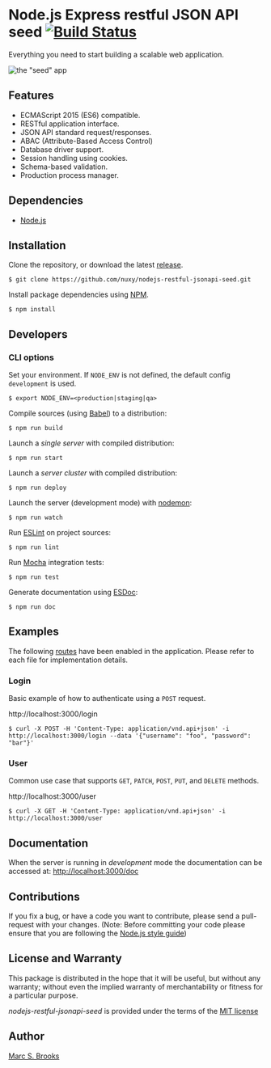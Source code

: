 # Node.js Express restful JSON API seed [![Build Status](https://travis-ci.org/nuxy/nodejs-restful-jsonapi-seed.svg?branch=master)](https://travis-ci.org/nuxy/nodejs-restful-jsonapi-seed)

Everything you need to start building a scalable web application.

![the "seed" app](https://raw.githubusercontent.com/nuxy/nodejs-restful-jsonapi-seed/master/package.png)

## Features

- ECMAScript 2015 (ES6) compatible.
- RESTful application interface.
- JSON API standard request/responses.
- ABAC (Attribute-Based Access Control)
- Database driver support.
- Session handling using cookies.
- Schema-based validation.
- Production process manager.

## Dependencies

- [Node.js](https://nodejs.org)

## Installation

Clone the repository, or download the latest [release](https://github.com/nuxy/nodejs-restful-jsonapi-seed/releases).

    $ git clone https://github.com/nuxy/nodejs-restful-jsonapi-seed.git

Install package dependencies using [NPM](https://npmjs.com).

    $ npm install

## Developers

### CLI options

Set your environment. If `NODE_ENV` is not defined, the default config `development` is used.

    $ export NODE_ENV=<production|staging|qa>

Compile sources (using [Babel](https://babeljs.io)) to a distribution:

    $ npm run build

Launch a _single server_ with compiled distribution:

    $ npm run start

Launch a _server cluster_ with compiled distribution:

    $ npm run deploy

Launch the server (development mode) with [nodemon](https://nodemon.io):

    $ npm run watch

Run [ESLint](https://eslint.org/) on project sources:

    $ npm run lint

Run [Mocha](https://mochajs.org) integration tests:

    $ npm run test

Generate documentation using [ESDoc](https://esdoc.org):

    $ npm run doc

## Examples

The following [routes](src/routes/examples) have been enabled in the application.  Please refer to each file for implementation details.

### Login

Basic example of how to authenticate using a `POST` request.

http://localhost:3000/login

    $ curl -X POST -H 'Content-Type: application/vnd.api+json' -i http://localhost:3000/login --data '{"username": "foo", "password": "bar"}'

### User

Common use case that supports `GET`, `PATCH`, `POST`, `PUT`, and `DELETE` methods.

http://localhost:3000/user

    $ curl -X GET -H 'Content-Type: application/vnd.api+json' -i http://localhost:3000/user

## Documentation

When the server is running in _development_ mode the documentation can be accessed at: [http://localhost:3000/doc](http://localhost:3000/doc)

## Contributions

If you fix a bug, or have a code you want to contribute, please send a pull-request with your changes. (Note: Before committing your code please ensure that you are following the [Node.js style guide](https://github.com/felixge/node-style-guide))

## License and Warranty

This package is distributed in the hope that it will be useful, but without any warranty; without even the implied warranty of merchantability or fitness for a particular purpose.

_nodejs-restful-jsonapi-seed_ is provided under the terms of the [MIT license](http://www.opensource.org/licenses/mit-license.php)

## Author

[Marc S. Brooks](https://github.com/nuxy)
